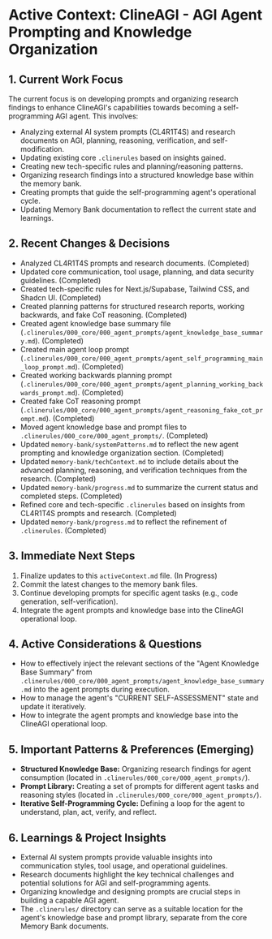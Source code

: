 # Active Context: ClineAGI - AGI Agent Prompting and Knowledge Organization

## 1. Current Work Focus
The current focus is on developing prompts and organizing research findings to enhance ClineAGI's capabilities towards becoming a self-programming AGI agent. This involves:
- Analyzing external AI system prompts (CL4R1T4S) and research documents on AGI, planning, reasoning, verification, and self-modification.
- Updating existing core `.clinerules` based on insights gained.
- Creating new tech-specific rules and planning/reasoning patterns.
- Organizing research findings into a structured knowledge base within the memory bank.
- Creating prompts that guide the self-programming agent's operational cycle.
- Updating Memory Bank documentation to reflect the current state and learnings.

## 2. Recent Changes & Decisions
-   Analyzed CL4R1T4S prompts and research documents. (Completed)
-   Updated core communication, tool usage, planning, and data security guidelines. (Completed)
-   Created tech-specific rules for Next.js/Supabase, Tailwind CSS, and Shadcn UI. (Completed)
-   Created planning patterns for structured research reports, working backwards, and fake CoT reasoning. (Completed)
-   Created agent knowledge base summary file (`.clinerules/000_core/000_agent_prompts/agent_knowledge_base_summary.md`). (Completed)
-   Created main agent loop prompt (`.clinerules/000_core/000_agent_prompts/agent_self_programming_main_loop_prompt.md`). (Completed)
-   Created working backwards planning prompt (`.clinerules/000_core/000_agent_prompts/agent_planning_working_backwards_prompt.md`). (Completed)
-   Created fake CoT reasoning prompt (`.clinerules/000_core/000_agent_prompts/agent_reasoning_fake_cot_prompt.md`). (Completed)
-   Moved agent knowledge base and prompt files to `.clinerules/000_core/000_agent_prompts/`. (Completed)
-   Updated `memory-bank/systemPatterns.md` to reflect the new agent prompting and knowledge organization section. (Completed)
-   Updated `memory-bank/techContext.md` to include details about the advanced planning, reasoning, and verification techniques from the research. (Completed)
-   Updated `memory-bank/progress.md` to summarize the current status and completed steps. (Completed)
-   Refined core and tech-specific `.clinerules` based on insights from CL4R1T4S prompts and research. (Completed)
-   Updated `memory-bank/progress.md` to reflect the refinement of `.clinerules`. (Completed)

## 3. Immediate Next Steps
1.  Finalize updates to this `activeContext.md` file. (In Progress)
2.  Commit the latest changes to the memory bank files.
3.  Continue developing prompts for specific agent tasks (e.g., code generation, self-verification).
4.  Integrate the agent prompts and knowledge base into the ClineAGI operational loop.

## 4. Active Considerations & Questions
-   How to effectively inject the relevant sections of the "Agent Knowledge Base Summary" from `.clinerules/000_core/000_agent_prompts/agent_knowledge_base_summary.md` into the agent prompts during execution.
-   How to manage the agent's "CURRENT SELF-ASSESSMENT" state and update it iteratively.
-   How to integrate the agent prompts and knowledge base into the ClineAGI operational loop.

## 5. Important Patterns & Preferences (Emerging)
-   **Structured Knowledge Base:** Organizing research findings for agent consumption (located in `.clinerules/000_core/000_agent_prompts/`).
-   **Prompt Library:** Creating a set of prompts for different agent tasks and reasoning styles (located in `.clinerules/000_core/000_agent_prompts/`).
-   **Iterative Self-Programming Cycle:** Defining a loop for the agent to understand, plan, act, verify, and reflect.

## 6. Learnings & Project Insights
-   External AI system prompts provide valuable insights into communication styles, tool usage, and operational guidelines.
-   Research documents highlight the key technical challenges and potential solutions for AGI and self-programming agents.
-   Organizing knowledge and designing prompts are crucial steps in building a capable AGI agent.
-   The `.clinerules/` directory can serve as a suitable location for the agent's knowledge base and prompt library, separate from the core Memory Bank documents.
